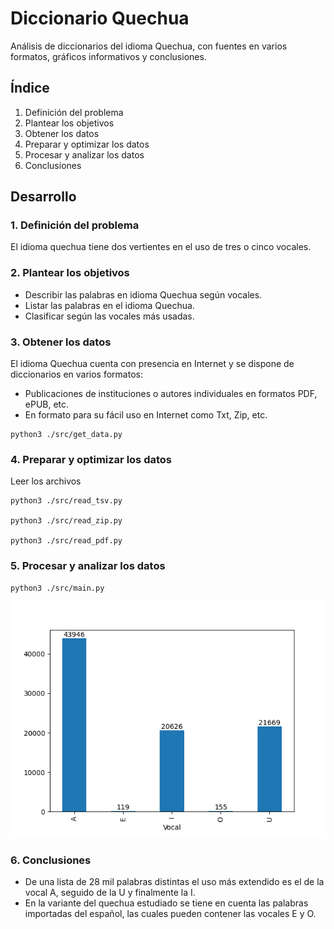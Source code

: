 # Diccionario Quechua

Análisis de diccionarios del idioma Quechua, con fuentes en varios formatos, gráficos informativos y conclusiones.

## Índice

1. Definición del problema
2. Plantear los objetivos
3. Obtener los datos
4. Preparar y optimizar los datos
5. Procesar y analizar los datos
6. Conclusiones

## Desarrollo

### 1. Definición del problema

El idioma quechua tiene dos vertientes en el uso de tres o cinco vocales.

### 2. Plantear los objetivos

* Describir las palabras en idioma Quechua según vocales.
* Listar las palabras en el idioma Quechua.
* Clasificar según las vocales más usadas.

### 3. Obtener los datos

El idioma Quechua cuenta con presencia en Internet y se dispone de diccionarios en varios formatos:

* Publicaciones de instituciones o autores individuales en formatos PDF, ePUB, etc.
* En formato para su fácil uso en Internet como Txt, Zip, etc.

```
python3 ./src/get_data.py
```

### 4. Preparar y optimizar los datos

Leer los archivos

```
python3 ./src/read_tsv.py

python3 ./src/read_zip.py

python3 ./src/read_pdf.py
```

### 5. Procesar y analizar los datos

```
python3 ./src/main.py
```

![fig1](./fig-1.png)

### 6. Conclusiones

* De una lista de 28 mil palabras distintas el uso más extendido es el de la vocal A, seguido de la U y finalmente la I.
* En la variante del quechua estudiado se tiene en cuenta las palabras importadas del español, las cuales pueden contener las vocales E y O.

